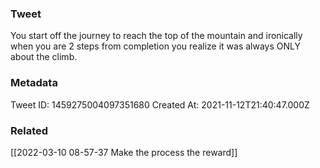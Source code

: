 ### Tweet
You start off the journey to reach the top of the mountain and ironically when you are 2 steps from completion you realize it was always ONLY about the climb.

### Metadata
Tweet ID: 1459275004097351680
Created At: 2021-11-12T21:40:47.000Z

### Related
[[2022-03-10 08-57-37 Make the process the reward]]

